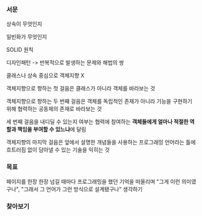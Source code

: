 ### 서문

상속이 무엇인지

일빈화가 무엇인지

SOLID 원칙

디자인패턴 -> 반복적으로 발생하는 문제와 해법의 쌍

클래스나 상속 중심으로 객체지향 X 

객체지향으로 향하는 첫 걸음은 클래스가 아니라 객체를 바라보는 것

객체지향으로 향하는 두 번째 걸음은 객체를 독립적인 존재가 아니라 기능을 구현하기 위해 협력하는 공동체의 존재로 바라보는 것

세 번째 걸음을 내디딜 수 있는지 여부는 협력에 참여하는 **객체들에게 얼마나 적절한 역할과 책임을 부여할 수 있느냐**에 달림

객체지향의 마지막 걸음은 앞에서 설명한 개념들을 사용하는 프로그래밍 언어라는 틀에 흐트러짐 없이 담아낼 수 있는 기술을 익히는 것



### 목표

페이지를 한장 한장 넘길 때마다 프로그래밍을 했던 기억을 떠올리며 "그게 이런 의미였구나", "그래서 그 언어가 그런 방식으로 설계됐구나" 생각하기



### 찾아보기

